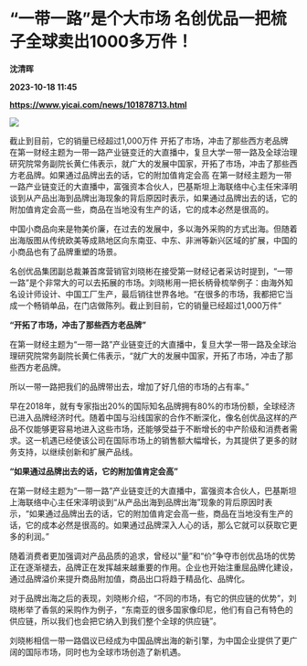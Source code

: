 # “一带一路”是个大市场 名创优品一把梳子全球卖出1000多万件！
**沈清晖**

**2023-10-18 11:45**

**https://www.yicai.com/news/101878713.html**

![](https://imgcdn.yicai.com/uppics/slides/2023/10/d42825b2985df79402e709f98522391a.jpg)

截止到目前，它的销量已经超过1,000万件 开拓了市场，冲击了那些西方老品牌 在第一财经主题为一带一路产业链变迁的大直播中，复旦大学一带一路及全球治理研究院常务副院长黄仁伟表示，就广大的发展中国家，开拓了市场，冲击了那些西方老品牌。如果通过品牌出去的话，它的附加值肯定会高 在第一财经主题为一带一路产业链变迁的大直播中，富强资本合伙人，巴基斯坦上海联络中心主任宋泽明谈到从产品出海到品牌出海现象的背后原因时表示，如果通过品牌出去的话，它的附加值肯定会高一些，商品在当地没有生产的话，它的成本必然是很高的。

中国小商品向来是物美价廉，在过去的发展中，多以海外采购的方式出海。但随着出海版图从传统欧美等成熟地区向东南亚、中东、非洲等新兴区域的扩展，中国的小商品也有了品牌重塑的场景。

名创优品集团副总裁兼首席营销官刘晓彬在接受第一财经记者采访时提到，“一带一路”是个非常大的可以去拓展的市场。刘晓彬用一把长柄骨梳举例子：由海外知名设计师设计、中国工厂生产，最后销往世界各地。“在很多的市场，我都把它当成一个畅销单品，在门店做陈列。截止到目前，它的销量已经超过1,000万件”

**“开拓了市场，冲击了那些西方老品牌”**

在第一财经主题为“一带一路”产业链变迁的大直播中，复旦大学一带一路及全球治理研究院常务副院长黄仁伟表示，“就广大的发展中国家，开拓了市场，冲击了那些西方老品牌。

所以一带一路把我们的品牌带出去，增加了好几倍的市场的占有率。”

早在2018年，就有专家指出20%的国际知名品牌拥有80%的市场份额，全球经济已进入品牌经济时代。随着中国与沿线国家的合作不断深化，像名创优品这样的产品不仅能够更容易地进入这些市场，还能够受益于不断增长的中产阶级和消费者需求。这一机遇已经使该公司在国际市场上的销售额大幅增长，为其提供了更多的财务支持，以继续创新和扩展产品线。

**“****如果通过品牌****出****去的话****，****它的附加值肯定会高****”**

在第一财经主题为“一带一路”产业链变迁的大直播中，富强资本合伙人，巴基斯坦上海联络中心主任宋泽明谈到“从产品出海到品牌出海”现象的背后原因时表示，“如果通过品牌出去的话，它的附加值肯定会高一些，商品在当地没有生产的话，它的成本必然是很高的。如果通过品牌深入人心的话，那么它就可以获取它更多的利润。”

随着消费者更加强调对产品品质的追求，曾经以“量”和“价”争夺市创优品场的优势正在逐渐褪去，品牌正在发挥越来越重要的作用。企业也开始注重屈品牌化建设，通过品牌溢价来提升商品附加值，商品出口将趋于精品化、品牌化。

对于品牌出海之后的表现，刘晓彬介绍，“不同的市场，有它的供应链的优势”，刘晓彬举了香氛的采购作为例子，“东南亚的很多国家像印尼，他们有自己有特色的供应链，所以我们也会把它纳入到我们整个全球的供应链”。

刘晓彬相信一带一路倡议已经成为中国品牌出海的新引擎，为中国企业提供了更广阔的国际市场，同时也为全球市场创造了新机遇。